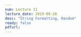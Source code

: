 ```yaml
---
num: Lecture 11
lecture_date: 2019-08-28
desc: "String Formatting, Random"
ready: false
pdfurl:
---
```

